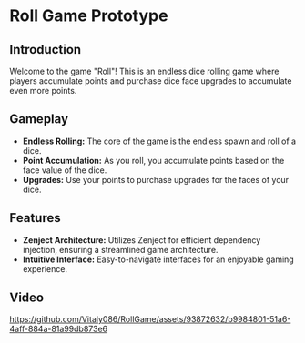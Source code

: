 # Roll Game Prototype

## Introduction
Welcome to the game "Roll"! This is an endless dice rolling game where players accumulate points and purchase dice face upgrades to accumulate even more points.


## Gameplay
- **Endless Rolling:** The core of the game is the endless spawn and roll of a dice.
- **Point Accumulation:** As you roll, you accumulate points based on the face value of the dice.
- **Upgrades:** Use your points to purchase upgrades for the faces of your dice.

## Features
- **Zenject Architecture:** Utilizes Zenject for efficient dependency injection, ensuring a streamlined game architecture.
- **Intuitive Interface:** Easy-to-navigate interfaces for an enjoyable gaming experience.


## Video
https://github.com/Vitaly086/RollGame/assets/93872632/b9984801-51a6-4aff-884a-81a99db873e6

